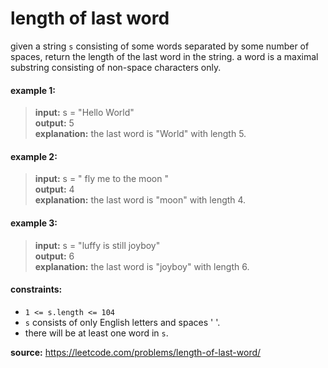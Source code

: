 # length of last word
given a string `s` consisting of some words separated by some number of spaces, return the length of the last word in the string.
a word is a maximal substring consisting of non-space characters only.

#### example 1:
> **input:** s = "Hello World"  
> **output:** 5  
> **explanation:** the last word is "World" with length 5.

#### example 2:
> **input:** s = "   fly me   to   the moon  "  
> **output:** 4  
> **explanation:** the last word is "moon" with length 4.

#### example 3:
> **input:** s = "luffy is still joyboy"  
> **output:** 6  
> **explanation:** the last word is "joyboy" with length 6.

#### constraints:
* `1 <= s.length <= 104`
* `s` consists of only English letters and spaces ' '.
* there will be at least one word in `s`.

**source:** https://leetcode.com/problems/length-of-last-word/
